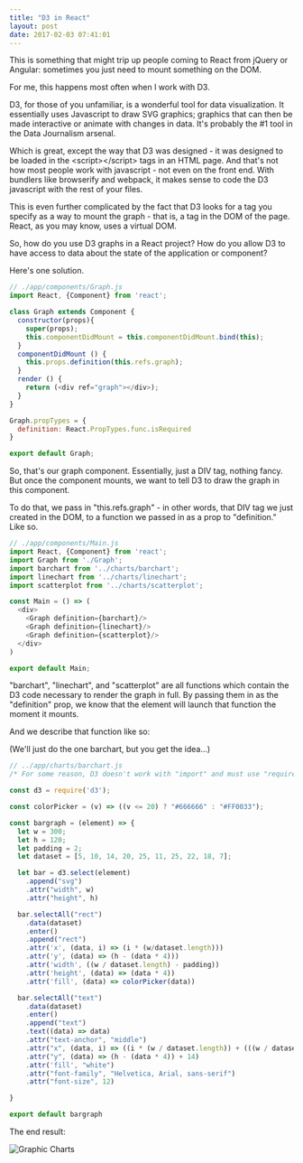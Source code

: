 ```yaml
---
title: "D3 in React"
layout: post
date: 2017-02-03 07:41:01
---
```

This is something that might trip up people coming to React from jQuery or Angular: sometimes you just need to mount something on the DOM. 

For me, this happens most often when I work with D3.  

D3, for those of you unfamiliar, is a wonderful tool for data visualization.  It essentially uses Javascript to draw SVG graphics; graphics that can then be made interactive or animate with changes in data.  It's probably the #1 tool in the Data Journalism arsenal.  

Which is great, except the way that D3 was designed - it was designed to be loaded in the &lt;script&gt;&lt;/script&gt; tags in an HTML page. And that's not how most people work with javascript - not even on the front end.  With bundlers like browserify and webpack, it makes sense to code the D3 javascript with the rest of your files. 

This is even further complicated by the fact that D3 looks for a tag you specify as a way to mount the graph - that is, a tag in the DOM of the page.  React, as you may know, uses a virtual DOM. 

So, how do you use D3 graphs in a React project? How do you allow D3 to have access to data about the state of the application or component? 

Here's one solution.  

```javascript 
// ./app/components/Graph.js
import React, {Component} from 'react';

class Graph extends Component {
  constructor(props){
    super(props);
    this.componentDidMount = this.componentDidMount.bind(this);
  }
  componentDidMount () {
    this.props.definition(this.refs.graph);
  }
  render () {
    return (<div ref="graph"></div>);
  }
}

Graph.propTypes = {
  definition: React.PropTypes.func.isRequired
}

export default Graph;
```

So, that's our graph component. Essentially, just a DIV tag, nothing fancy. But once the component mounts, we want to tell D3 to draw the graph in this component.  

To do that, we pass in "this.refs.graph" - in other words, that DIV tag we just created in the DOM, to a function we passed in as a prop to "definition." Like so. 

```javascript
// ./app/components/Main.js
import React, {Component} from 'react';
import Graph from './Graph';
import barchart from '../charts/barchart';
import linechart from '../charts/linechart';
import scatterplot from '../charts/scatterplot';

const Main = () => (
  <div>
    <Graph definition={barchart}/>
    <Graph definition={linechart}/>
    <Graph definition={scatterplot}/>
  </div>
)

export default Main;
```

"barchart", "linechart", and "scatterplot" are all functions which contain the D3 code necessary to render the graph in full.  By passing them in as the "definition" prop, we know that the element will launch that function the moment it mounts.  

And we describe that function like so: 

(We'll just do the one barchart, but you get the idea...)

```javascript
// ../app/charts/barchart.js
/* For some reason, D3 doesn't work with "import" and must use "require()" */

const d3 = require('d3');

const colorPicker = (v) => ((v <= 20) ? "#666666" : "#FF0033");

const bargraph = (element) => {
  let w = 300;
  let h = 120;
  let padding = 2;
  let dataset = [5, 10, 14, 20, 25, 11, 25, 22, 18, 7];

  let bar = d3.select(element)
    .append("svg")
    .attr("width", w)
    .attr("height", h)

  bar.selectAll("rect")
    .data(dataset)
    .enter()
    .append("rect")
    .attr('x', (data, i) => (i * (w/dataset.length)))
    .attr('y', (data) => (h - (data * 4)))
    .attr('width', ((w / dataset.length) - padding))
    .attr('height', (data) => (data * 4))
    .attr('fill', (data) => colorPicker(data))

  bar.selectAll("text")
    .data(dataset)
    .enter()
    .append("text")
    .text((data) => data)
    .attr("text-anchor", "middle")
    .attr("x", (data, i) => ((i * (w / dataset.length)) + (((w / dataset.length) - padding) / 2)))
    .attr("y", (data) => (h - (data * 4)) + 14)
    .attr('fill', "white")
    .attr("font-family", "Helvetica, Arial, sans-serif")
    .attr("font-size", 12)

}

export default bargraph
```

The end result:

![Graphic Charts](http://i.imgur.com/NOgJnCE.png)


